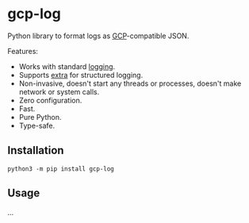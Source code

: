 # gcp-log

Python library to format logs as [GCP](https://cloud.google.com/)-compatible JSON.

Features:

+ Works with standard [logging](https://docs.python.org/3/library/logging.html).
+ Supports [extra](https://docs.python.org/3/library/logging.html#logging.Logger.debug) for structured logging.
+ Non-invasive, doesn't start any threads or processes, doesn't make network or system calls.
+ Zero configuration.
+ Fast.
+ Pure Python.
+ Type-safe.

## Installation

```shell
python3 -m pip install gcp-log
```

## Usage

...
